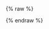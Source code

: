 {% raw %}
<script src="https://unpkg.com/vue/dist/vue.js"></script>
<script>
    var basePath = "/";
    if (window.location.hostname === "axellience.github.io")
    	basePath = "/vue-gwt/";
    
    var script = document.createElement("script");
    script.src = basePath + "resources/scripts/VueGwtExamples.nocache.js";
    document.head.appendChild(script);
</script>
<script>
	window.FullJsComponent = Vue.extend({
		template: "<div>We Come In Peace From the JS World.</div>"
	});
	window.FullJsWithMethodsComponent = Vue.extend({
		template: "<div>My Value: {{ value }}. My Value x2: {{ multiplyBy2(value) }}</div>",
        data: function () {
            return {
            	value: 10
            }
		},
        methods: {
			multiplyBy2: function (value) {
                return value * 2;
			}
        }
	});
	window.ParentJsComponent = Vue.extend({
		data: function () {
			return {
				parentMessage: "This is a message from the Parent"
			};
		},
		methods: {
			parentMultiplyBy2: function (value) {
				return value * 2;
			}
		},
        computed: {
			parentComputed: function () {
				return "Computed Message | " + this.parentMessage;
			}
        }
	});
</script>
{% endraw %}